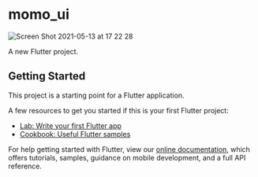 # momo_ui
![Screen Shot 2021-05-13 at 17 22 28](https://user-images.githubusercontent.com/30114834/118112895-cd7d9280-b40f-11eb-8a25-c74ade043f55.png)

A new Flutter project.

## Getting Started

This project is a starting point for a Flutter application.

A few resources to get you started if this is your first Flutter project:

- [Lab: Write your first Flutter app](https://flutter.dev/docs/get-started/codelab)
- [Cookbook: Useful Flutter samples](https://flutter.dev/docs/cookbook)

For help getting started with Flutter, view our
[online documentation](https://flutter.dev/docs), which offers tutorials,
samples, guidance on mobile development, and a full API reference.

